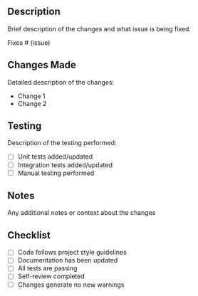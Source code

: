 ## Description
Brief description of the changes and what issue is being fixed.

Fixes # (issue)

## Changes Made
Detailed description of the changes:
- Change 1
- Change 2

## Testing
Description of the testing performed:
- [ ] Unit tests added/updated
- [ ] Integration tests added/updated
- [ ] Manual testing performed

## Notes
Any additional notes or context about the changes

## Checklist
- [ ] Code follows project style guidelines
- [ ] Documentation has been updated
- [ ] All tests are passing
- [ ] Self-review completed
- [ ] Changes generate no new warnings
